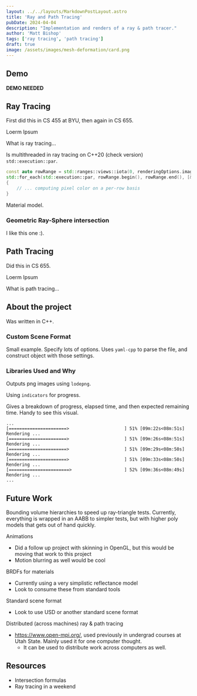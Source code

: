 ```yaml
---
layout: ../../layouts/MarkdownPostLayout.astro
title: 'Ray and Path Tracing'
pubDate: 2024-04-04
description: "Implementation and renders of a ray & path tracer."
author: 'Matt Bishop'
tags: ['ray tracing', 'path tracing']
draft: true
image: /assets/images/mesh-deformation/card.png
---
```


## Demo

**DEMO NEEDED**


## Ray Tracing

First did this in CS 455 at BYU, then again in CS 655.

Loerm Ipsum

What is ray tracing...

Is multithreaded in ray tracing on C++20 (check version) `std::execution::par`.

```cpp
const auto rowRange = std::ranges::views::iota(0, renderingOptions.imageHeight);
std::for_each(std::execution::par, rowRange.begin(), rowRange.end(), [&](int row)
{
    // ... computing pixel color on a per-row basis
}
```

Material model.

### Geometric Ray-Sphere intersection

I like this one :).

## Path Tracing

Did this in CS 655.

Loerm Ipsum

What is path tracing...

## About the project

Was written in C++.

### Custom Scene Format

Small example.
Specify lots of options.
Uses `yaml-cpp` to parse the file, and construct object with those settings.

### Libraries Used and Why

Outputs png images using `lodepng`.

Using `indicators` for progress.

Gives a breakdown of progress, elapsed time, and then expected remaining time. Handy to see this visual.

```
...
[======================>                     ] 51% [09m:22s<08m:51s] Rendering ...
[======================>                     ] 51% [09m:26s<08m:51s] Rendering ...
[======================>                     ] 51% [09m:29s<08m:50s] Rendering ...
[======================>                     ] 51% [09m:33s<08m:50s] Rendering ...
[=======================>                    ] 52% [09m:36s<08m:49s] Rendering ...
...
```

## Future Work

Bounding volume hierarchies to speed up ray-triangle tests. Currently, everything is wrapped in an AABB to simpler tests, but with higher poly models that gets out of hand quickly.

Animations
- Did a follow up project with skinning in OpenGL, but this would be moving that work to this project
- Motion blurring as well would be cool

BRDFs for materials
- Currently using a very simplistic reflectance model
- Look to consume these from standard tools

Standard scene format
- Look to use USD or another standard scene format

Distributed (across machines) ray & path tracing
- https://www.open-mpi.org/, used previously in undergrad courses at Utah State. Mainly used it for one computer thought.
  - It can be used to distribute work across computers as well.




## Resources

- Intersection formulas
- Ray tracing in a weekend
